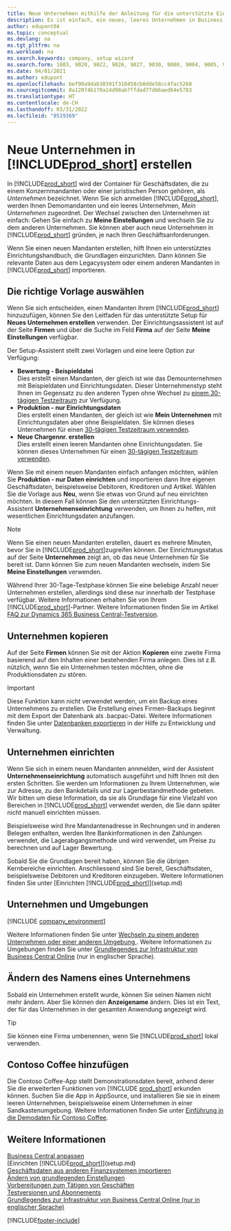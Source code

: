 ```yaml
---
title: Neue Unternehmen mithilfe der Anleitung für die unterstützte Einrichtung erstellen
description: Es ist einfach, ein neues, leeres Unternehmen in Business Central. zu erstellen. Ein unterstütztes Einrichtungshandbuch hilft Ihnen Schritte für Schritt und Sie können Ihre vorhandenen Geschäftsdaten importieren.
author: edupont04
ms.topic: conceptual
ms.devlang: na
ms.tgt_pltfrm: na
ms.workload: na
ms.search.keywords: company, setup wizard
ms.search.form: 1803, 9020, 9022, 9026, 9027, 9030, 9000, 9004, 9005, 9018, 9006, 9007, 9010, 9016, 9017
ms.date: 04/01/2021
ms.author: edupont
ms.openlocfilehash: bef90a9dab30391f310458cb0dde58cc4fac5268
ms.sourcegitcommit: 8a12074b170a14d98ab7ffdad77d66aed64e5783
ms.translationtype: HT
ms.contentlocale: de-CH
ms.lasthandoff: 03/31/2022
ms.locfileid: "8519369"
---
```

# <a name="create-new-companies-in-prod_short"></a>Neue Unternehmen in [!INCLUDE[prod_short](includes/prod_short.md)] erstellen

In [!INCLUDE[prod_short](includes/prod_short.md)] wird der Container für Geschäftsdaten, die zu einem Konzernmandanten oder einer juristischen Person gehören, als *Unternehmen* bezeichnet. Wenn Sie sich anmelden [!INCLUDE[prod_short](includes/prod_short.md)], werden Ihnen Demomandanten und ein leeres Unternehmen, *Mein Unternehmen* zugeordnet. Der Wechsel zwischen den Unternehmen ist einfach: Gehen Sie einfach zu **Meine Einstellungen** und wechseln Sie zu dem anderen Unternehmen. Sie können aber auch neue Unternehmen in [!INCLUDE[prod_short](includes/prod_short.md)] gründen, je nach Ihren Geschäftsanforderungen.  

Wenn Sie einen neuen Mandanten erstellen, hilft Ihnen ein unterstütztes Einrichtungshandbuch, die Grundlagen einzurichten. Dann können Sie relevante Daten aus dem Legacysystem oder einem anderen Mandanten in [!INCLUDE[prod_short](includes/prod_short.md)] importieren.  

## <a name="choose-the-right-template"></a>Die richtige Vorlage auswählen

Wenn Sie sich entscheiden, einen Mandanten Ihrem [!INCLUDE[prod_short](includes/prod_short.md)] hinzuzufügen, können Sie den Leitfaden für das unterstützte Setup für **Neues Unternehmen erstellen** verwenden. Der Einrichtungsassistent ist auf der Seite **Firmen** und über die Suche im Feld **Firma** auf der Seite **Meine Einstellungen** verfügbar.  

Der Setup-Assistent stellt zwei Vorlagen und eine leere Option zur Verfügung:

- **Bewertung - Beispieldatei**  
    Dies erstellt einen Mandanten, der gleich ist wie das Demounternehmen mit Beispieldaten und Einrichtungsdaten. Dieser Unternehmenstyp steht Ihnen im Gegensatz zu den anderen Typen ohne Wechsel zu [einem 30-tägigen Testzeitraum](across-preview.md#add-your-own-data-to-an-empty-trial-company) zur Verfügung.  
- **Produktion - nur Einrichtungsdaten**  
    Dies erstellt einen Mandanten, der gleich ist wie **Mein Unternehmen** mit Einrichtungsdaten aber ohne Beispieldaten. Sie können dieses Unternehmen für einen [30-tägigen Testzeitraum verwenden](across-preview.md#add-your-own-data-to-an-empty-trial-company).  
- **Neue Chargennr. erstellen**  
    Dies erstellt einen leeren Mandanten ohne Einrichtungsdaten. Sie können dieses Unternehmen für einen [30-tägigen Testzeitraum verwenden](across-preview.md#add-your-own-data-to-an-empty-trial-company).  

Wenn Sie mit einem neuen Mandanten einfach anfangen möchten, wählen Sie **Produktion - nur Daten einrichten** und importieren dann Ihre eigenen Geschäftsdaten, beispielsweise Debitoren, Kreditoren und Artikel. Wählen Sie die Vorlage aus **Neu**, wenn Sie etwas von Grund auf neu einrichten möchten. In diesem Fall können Sie den unterstützten Einrichtungs-Assistent **Unternehmenseinrichtung** verwenden, um Ihnen zu helfen, mit wesentlichen Einrichtungsdaten anzufangen.  

> [!NOTE]  
> Wenn Sie einen neuen Mandanten erstellen, dauert es mehrere Minuten, bevor Sie in [!INCLUDE[prod_short](includes/prod_short.md)]zugreifen können. Der Einrichtungsstatus auf der Seite **Unternehmen** zeigt an, ob das neue Unternehmen für Sie bereit ist. Dann können Sie zum neuen Mandanten wechseln, indem Sie **Meine Einstellungen** verwenden.  

Während Ihrer 30-Tage-Testphase können Sie eine beliebige Anzahl neuer Unternehmen erstellen, allerdings sind diese nur innerhalb der Testphase verfügbar. Weitere Informationen erhalten Sie von Ihrem [!INCLUDE[prod_short](includes/prod_short.md)]-Partner. Weitere Informationen finden Sie im Artikel [FAQ zur Dynamics 365 Business Central-Testversion](trial-faq.md).  

## <a name="copy-a-company"></a>Unternehmen kopieren

Auf der Seite **Firmen** können Sie mit der Aktion **Kopieren** eine zweite Firma basierend auf den Inhalten einer bestehenden Firma anlegen. Dies ist z.B. nützlich, wenn Sie ein Unternehmen testen möchten, ohne die Produktionsdaten zu stören.

> [!Important]
> Diese Funktion kann nicht verwendet werden, um ein Backup eines Unternehmens zu erstellen. Die Erstellung eines Firmen-Backups beginnt mit dem Export der Datenbank als .bacpac-Datei. Weitere Informationen finden Sie unter [Datenbanken exportieren](/dynamics365/business-central/dev-itpro/administration/tenant-admin-center-database-export) in der Hilfe zu Entwicklung und Verwaltung.

## <a name="set-up-the-company"></a>Unternehmen einrichten

Wenn Sie sich in einem neuen Mandanten annmelden, wird der Assistent **Unternehmenseinrichtung** automatisch ausgeführt und hilft Ihnen mit den ersten Schritten. Sie werden um Informationen zu Ihrem Unternehmen, wie zur Adresse, zu den Bankdetails und zur  Lagerbestandmethode gebeten. Wir bitten um diese Information, da sie als Grundlage für eine Vielzahl von Bereichen in [!INCLUDE[prod_short](includes/prod_short.md)] verwendet werden, die Sie dann später nicht manuell einrichten müssen.  

Beispielsweise wird Ihre Mandantenadresse in Rechnungen und in anderen Belegen enthalten, werden Ihre Bankinformationen in den Zahlungen verwendet, die Lagerabgangsmethode und wird verwendet, um Preise zu berechnen und auf Lager Bewertung.  

Sobald Sie die Grundlagen bereit haben, können Sie die übrigen Kernbereiche einrichten. Anschliessend sind Sie bereit, Geschäftsdaten, beispielsweise Debitoren und Kreditoren einzugeben. Weitere Informationen finden Sie unter [Einrichten [!INCLUDE[prod_short](includes/prod_short.md)]](setup.md)  

## <a name="companies-and-environments"></a>Unternehmen und Umgebungen

[!INCLUDE [company_environment](includes/company_environment.md)]

Weitere Informationen finden Sie unter [Wechseln zu einem anderen Unternehmen oder einer anderen Umgebung ](ui-organization-switch.md). Weitere Informationen zu Umgebungen finden Sie unter [Grundlegendes zur Infrastruktur von Business Central Online](/dynamics365/business-central/dev-itpro/administration/tenant-environment-topology) (nur in englischer Sprache).  

## <a name="changing-a-companys-name"></a>Ändern des Namens eines Unternehmens

Sobald ein Unternehmen erstellt wurde, können Sie seinen Namen nicht mehr ändern. Aber Sie können den **Anzeigename** ändern. Dies ist ein Text, der für das Unternehmen in der gesamten Anwendung angezeigt wird.  

> [!TIP]
> Sie können eine Firma umbenennen, wenn Sie [!INCLUDE[prod_short](includes/prod_short.md)] lokal verwenden.

## <a name="add-contoso-coffee"></a>Contoso Coffee hinzufügen

Die Contoso Coffee-App stellt Demonstrationsdaten bereit, anhend derer Sie die erweiterten Funktionen von [!INCLUDE [prod_short](includes/prod_short.md)] erkunden können. Suchen Sie die App in AppSource, und installieren Sie sie in einem leeren Unternehmen, beispielsweise einem Unternehmen in einer Sandkastenumgebung. Weitere Informationen finden Sie unter [Einführung in die Demodaten für Contoso Coffee](contoso-coffee/contoso-coffee-intro.md).  

## <a name="see-also"></a>Weitere Informationen

[Business Central anpassen](ui-customizing-overview.md)  
[Einrichten [!INCLUDE[prod_short](includes/prod_short.md)]](setup.md)  
[Geschäftsdaten aus anderen Finanzsystemen importieren](across-import-data-configuration-packages.md)  
[Ändern von grundlegenden Einstellungen](ui-change-basic-settings.md)  
[Vorbereitungen zum Tätigen von Geschäften](ui-get-ready-business.md)  
[Testversionen und Abonnements](across-preview.md)  
[Grundlegendes zur Infrastruktur von Business Central Online (nur in englischer Sprache)](/dynamics365/business-central/dev-itpro/administration/tenant-environment-topology)  

[!INCLUDE[footer-include](includes/footer-banner.md)]